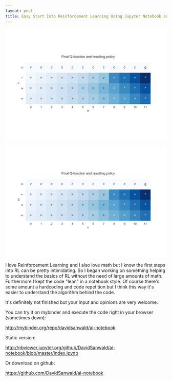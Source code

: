 ```yaml
---
layout: post
title: Easy Start Into Reinforcement Learning Using Jupyter Notebook and Code First Approach
---
```

![Policy of Q-learning agent](/img/cliffviz.svg)
<!--more-->

![Policy of Q-learning agent](/img/cliffviz.svg)

I love Reinforcement Learning and I also love math but I know the first steps into RL can be pretty intimidating. So I began working on something helping to understand the basics of RL without the need of large amounts of math.
Furthermore I kept the code "lean" in a notebook style. Of course there's some amount a hardcoding and code repetition but I think this way it's easier to understand the algorithm behind the code.

It's definitely not finished but your input and opinions are very welcome.

You can try it on mybinder and execute the code right in your browser (sometimes down):

<http://mybinder.org/repo/davidsanwald/ai-notebook>

Static version:

<http://nbviewer.jupyter.org/github/DavidSanwald/ai-notebook/blob/master/index.ipynb>

Or download on github:

<https://github.com/DavidSanwald/ai-notebook>
